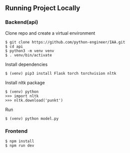 

## Running Project Locally
### Backend(api)
Clone repo and create a virtual environment
```
$ git clone https://github.com/python-engineer/IAA.git
$ cd api
$ python3 -m venv venv
$ . venv/bin/activate
```
Install dependencies
```
$ (venv) pip3 install Flask torch torchvision nltk
```
Install nltk package
```
$ (venv) python
>>> import nltk
>>> nltk.download('punkt')
```

Run
```
$ (venv) python model.py
```
### Frontend
```
$ npm install
$ npm run dev
```

